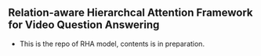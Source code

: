 ## Relation-aware Hierarchcal Attention Framework for Video Question Answering

- This is the repo of RHA model, contents is in preparation.